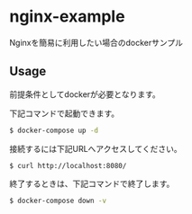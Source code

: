 # nginx-example

Nginxを簡易に利用したい場合のdockerサンプル

## Usage

前提条件としてdockerが必要となります。

下記コマンドで起動できます。

```bash
$ docker-compose up -d
```

接続するには下記URLへアクセスしてください。

```
$ curl http://localhost:8080/
```

終了するときは、下記コマンドで終了します。

```bash
$ docker-compose down -v
```
